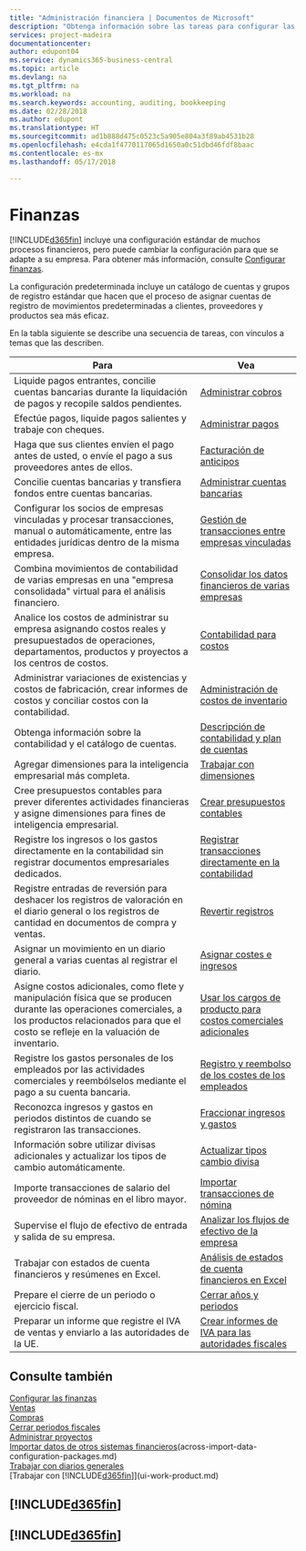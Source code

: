 ```yaml
---
title: "Administración financiera | Documentos de Microsoft"
description: "Obtenga información sobre las tareas para configurar las finanzas en su empresa para adaptarse a todas sus necesidades de contabilidad o auditoría."
services: project-madeira
documentationcenter: 
author: edupont04
ms.service: dynamics365-business-central
ms.topic: article
ms.devlang: na
ms.tgt_pltfrm: na
ms.workload: na
ms.search.keywords: accounting, auditing, bookkeeping
ms.date: 02/28/2018
ms.author: edupont
ms.translationtype: HT
ms.sourcegitcommit: ad1b888d475c0523c5a905e804a3f89ab4531b28
ms.openlocfilehash: e4cda1f4770117065d1650a0c51dbd46fdf8baac
ms.contentlocale: es-mx
ms.lasthandoff: 05/17/2018

---
```

# <a name="finance"></a>Finanzas
[!INCLUDE[d365fin](includes/d365fin_md.md)] incluye una configuración estándar de muchos procesos financieros, pero puede cambiar la configuración para que se adapte a su empresa. Para obtener más información, consulte [Configurar finanzas](finance-setup-finance.md).

La configuración predeterminada incluye un catálogo de cuentas y grupos de registro estándar que hacen que el proceso de asignar cuentas de registro de movimientos predeterminadas a clientes, proveedores y productos sea más eficaz.  

En la tabla siguiente se describe una secuencia de tareas, con vínculos a temas que las describen.  

| Para | Vea |
| --- | --- |
| Liquide pagos entrantes, concilie cuentas bancarias durante la liquidación de pagos y recopile saldos pendientes. |[Administrar cobros](receivables-manage-receivables.md) |
| Efectúe pagos, liquide pagos salientes y trabaje con cheques. |[Administrar pagos](payables-manage-payables.md) |
|Haga que sus clientes envíen el pago antes de usted, o envíe el pago a sus proveedores antes de ellos.|[Facturación de anticipos](finance-invoice-prepayments.md)|
| Concilie cuentas bancarias y transfiera fondos entre cuentas bancarias. |[Administrar cuentas bancarias](bank-manage-bank-accounts.md) |
|Configurar los socios de empresas vinculadas y procesar transacciones, manual o automáticamente, entre las entidades jurídicas dentro de la misma empresa.|[Gestión de transacciones entre empresas vinculadas](intercompany-manage.md)|
|Combina movimientos de contabilidad de varias empresas en una "empresa consolidada" virtual para el análisis financiero.|[Consolidar los datos financieros de varias empresas](finance-consolidated-company-reporting.md)|
|Analice los costos de administrar su empresa asignando costos reales y presupuestados de operaciones, departamentos, productos y proyectos a los centros de costos.|[Contabilidad para costos](finance-manage-cost-accounting.md)|
|Administrar variaciones de existencias y costos de fabricación, crear informes de costos y conciliar costos con la contabilidad.|[Administración de costos de inventario](finance-manage-inventory-costs.md)|
| Obtenga información sobre la contabilidad y el catálogo de cuentas. |[Descripción de contabilidad y plan de cuentas](finance-general-ledger.md) |
| Agregar dimensiones para la inteligencia empresarial más completa. |[Trabajar con dimensiones](finance-dimensions.md) |
| Cree presupuestos contables para prever diferentes actividades financieras y asigne dimensiones para fines de inteligencia empresarial. |[Crear presupuestos contables](finance-how-create-budgets.md) |
|Registre los ingresos o los gastos directamente en la contabilidad sin registrar documentos empresariales dedicados.|[Registrar transacciones directamente en la contabilidad](finance-how-post-transactions-directly.md)|
|Registre entradas de reversión para deshacer los registros de valoración en el diario general o los registros de cantidad en documentos de compra y ventas. |[Revertir registros](finance-how-reverse-journal-posting.md)|
|Asignar un movimiento en un diario general a varias cuentas al registrar el diario. |[Asignar costes e ingresos](year-allocate-costs-income.md) |
| Asigne costos adicionales, como flete y manipulación física que se producen durante las operaciones comerciales, a los productos relacionados para que el costo se refleje en la valuación de inventario. |[Usar los cargos de producto para costos comerciales adicionales](payables-how-assign-item-charges.md) |
|Registre los gastos personales de los empleados por las actividades comerciales y reembólselos mediante el pago a su cuenta bancaria.|[Registro y reembolso de los costes de los empleados](finance-how-record-reimburse-employee-expenses.md)|
| Reconozca ingresos y gastos en periodos distintos de cuando se registraron las transacciones. |[Fraccionar ingresos y gastos](finance-how-defer-revenue-expenses.md)|
|Información sobre utilizar divisas adicionales y actualizar los tipos de cambio automáticamente. |[Actualizar tipos cambio divisa](finance-how-update-currencies.md)|
| Importe transacciones de salario del proveedor de nóminas en el libro mayor. |[Importar transacciones de nómina](finance-how-import-payroll-transactions.md)|
| Supervise el flujo de efectivo de entrada y salida de su empresa. |[Analizar los flujos de efectivo de la empresa](finance-analyze-cash-flow.md) |
| Trabajar con estados de cuenta financieros y resúmenes en Excel. |[Análisis de estados de cuenta financieros en Excel](finance-analyze-excel.md) |
| Prepare el cierre de un periodo o ejercicio fiscal. |[Cerrar años y periodos](year-close-years-periods.md) |
|Preparar un informe que registre el IVA de ventas y enviarlo a las autoridades de la UE. | [Crear informes de IVA para las autoridades fiscales](finance-how-report-vat.md)|

## <a name="see-also"></a>Consulte también
[Configurar las finanzas](finance-setup-finance.md)  
[Ventas](sales-manage-sales.md)  
[Compras](purchasing-manage-purchasing.md)  
[Cerrar periodos fiscales](year-close-years-periods.md)  
[Administrar proyectos](projects-manage-projects.md)    
[Importar datos de otros sistemas financieros](across-import-data-configuration-packages.md)(across-import-data-configuration-packages.md)  
[Trabajar con diarios generales](ui-work-general-journals.md)  
[Trabajar con [!INCLUDE[d365fin](includes/d365fin_md.md)]](ui-work-product.md)  

## [!INCLUDE[d365fin](includes/free_trial_md.md)]  
## [!INCLUDE[d365fin](includes/training_link_md.md)]

